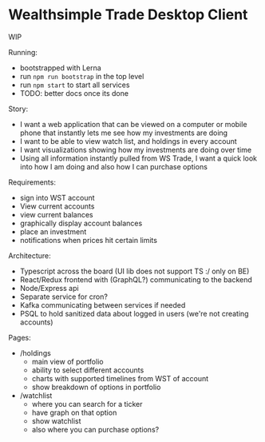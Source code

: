 # Wealthsimple Trade Desktop Client

WIP

Running:

-   bootstrapped with Lerna
-   run `npm run bootstrap` in the top level
-   run `npm start` to start all services
-   TODO: better docs once its done

Story:

-   I want a web application that can be viewed on a computer or mobile phone that instantly lets me see how my investments are doing
-   I want to be able to view watch list, and holdings in every account
-   I want visualizations showing how my investments are doing over time
-   Using all information instantly pulled from WS Trade, I want a quick look into how I am doing and also how I can purchase options

Requirements:

-   sign into WST account
-   View current accounts
-   view current balances
-   graphically display account balances
-   place an investment
-   notifications when prices hit certain limits

Architecture:

-   Typescript across the board (UI lib does not support TS :/ only on BE)
-   React/Redux frontend with (GraphQL?) communicating to the backend
-   Node/Express api
-   Separate service for cron?
-   Kafka communicating between services if needed
-   PSQL to hold sanitized data about logged in users (we're not creating accounts)

Pages:

-   /holdings
    -   main view of portfolio
    -   ability to select different accounts
    -   charts with supported timelines from WST of account
    -   show breakdown of options in portfolio
-   /watchlist
    -   where you can search for a ticker
    -   have graph on that option
    -   show watchlist
    -   also where you can purchase options?
